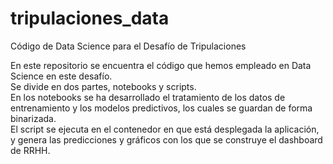# tripulaciones_data
Código de Data Science para el Desafío de Tripulaciones

En este repositorio se encuentra el código que hemos empleado en Data Science en este desafío.  
Se divide en dos partes, notebooks y scripts.  
En los notebooks se ha desarrollado el tratamiento de los datos de entrenamiento y los modelos predictivos, los cuales se guardan de forma binarizada.  
El script se ejecuta en el contenedor en que está desplegada la aplicación, y genera las predicciones y gráficos con los que se construye el dashboard de RRHH.  
